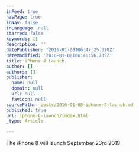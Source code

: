 ```yaml
---
inFeed: true
hasPage: true
inNav: false
inLanguage: null
starred: false
keywords: []
description: ''
datePublished: '2016-01-08T06:47:25.328Z'
dateModified: '2016-01-08T06:46:56.739Z'
title: iPhone 8 Launch
author: []
authors: []
publisher:
  name: null
  domain: null
  url: null
  favicon: null
sourcePath: _posts/2016-01-08-iphone-8-launch.md
published: true
url: iphone-8-launch/index.html
_type: Article

---
```

The iPhone 8 will launch September 23rd 2019